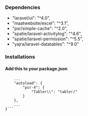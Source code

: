 ### Dependencies

- "laravel/ui": "^4.0",
- "maatwebsite/excel": "^3.1",
- "psr/simple-cache": "^2.0",
- "spatie/laravel-activitylog": "^4.6",
- "spatie/laravel-permission": "^5.5",
- "yajra/laravel-datatables": "^9.0"

### Installations

#### Add this to your package.json

```{
    ...
    "autoload": {
        "psr-4": {
            "Tabler\\": "tabler/"
        }
    },
    ...
}```